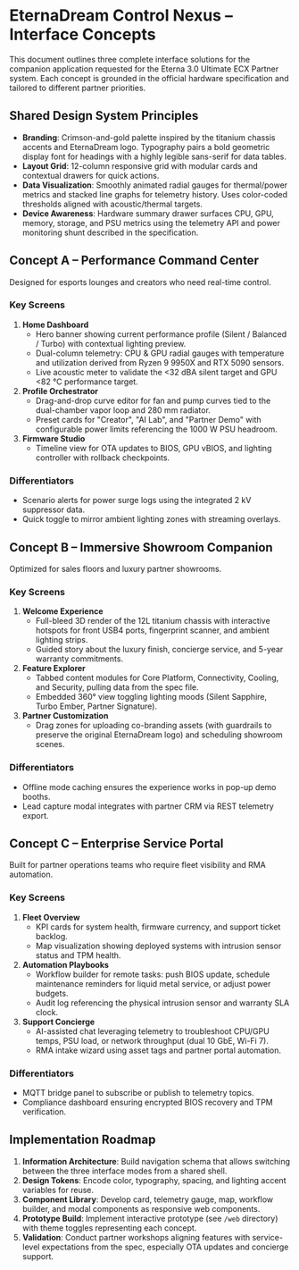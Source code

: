 # EternaDream Control Nexus – Interface Concepts

This document outlines three complete interface solutions for the companion application requested for the Eterna 3.0 Ultimate ECX Partner system. Each concept is grounded in the official hardware specification and tailored to different partner priorities.

## Shared Design System Principles
- **Branding**: Crimson-and-gold palette inspired by the titanium chassis accents and EternaDream logo. Typography pairs a bold geometric display font for headings with a highly legible sans-serif for data tables.
- **Layout Grid**: 12-column responsive grid with modular cards and contextual drawers for quick actions.
- **Data Visualization**: Smoothly animated radial gauges for thermal/power metrics and stacked line graphs for telemetry history. Uses color-coded thresholds aligned with acoustic/thermal targets.
- **Device Awareness**: Hardware summary drawer surfaces CPU, GPU, memory, storage, and PSU metrics using the telemetry API and power monitoring shunt described in the specification.

## Concept A – Performance Command Center
Designed for esports lounges and creators who need real-time control.

### Key Screens
1. **Home Dashboard**
   - Hero banner showing current performance profile (Silent / Balanced / Turbo) with contextual lighting preview.
   - Dual-column telemetry: CPU & GPU radial gauges with temperature and utilization derived from Ryzen 9 9950X and RTX 5090 sensors.
   - Live acoustic meter to validate the <32 dBA silent target and GPU <82 °C performance target.
2. **Profile Orchestrator**
   - Drag-and-drop curve editor for fan and pump curves tied to the dual-chamber vapor loop and 280 mm radiator.
   - Preset cards for "Creator", "AI Lab", and "Partner Demo" with configurable power limits referencing the 1000 W PSU headroom.
3. **Firmware Studio**
   - Timeline view for OTA updates to BIOS, GPU vBIOS, and lighting controller with rollback checkpoints.

### Differentiators
- Scenario alerts for power surge logs using the integrated 2 kV suppressor data.
- Quick toggle to mirror ambient lighting zones with streaming overlays.

## Concept B – Immersive Showroom Companion
Optimized for sales floors and luxury partner showrooms.

### Key Screens
1. **Welcome Experience**
   - Full-bleed 3D render of the 12L titanium chassis with interactive hotspots for front USB4 ports, fingerprint scanner, and ambient lighting strips.
   - Guided story about the luxury finish, concierge service, and 5-year warranty commitments.
2. **Feature Explorer**
   - Tabbed content modules for Core Platform, Connectivity, Cooling, and Security, pulling data from the spec file.
   - Embedded 360° view toggling lighting moods (Silent Sapphire, Turbo Ember, Partner Signature).
3. **Partner Customization**
   - Drag zones for uploading co-branding assets (with guardrails to preserve the original EternaDream logo) and scheduling showroom scenes.

### Differentiators
- Offline mode caching ensures the experience works in pop-up demo booths.
- Lead capture modal integrates with partner CRM via REST telemetry export.

## Concept C – Enterprise Service Portal
Built for partner operations teams who require fleet visibility and RMA automation.

### Key Screens
1. **Fleet Overview**
   - KPI cards for system health, firmware currency, and support ticket backlog.
   - Map visualization showing deployed systems with intrusion sensor status and TPM health.
2. **Automation Playbooks**
   - Workflow builder for remote tasks: push BIOS update, schedule maintenance reminders for liquid metal service, or adjust power budgets.
   - Audit log referencing the physical intrusion sensor and warranty SLA clock.
3. **Support Concierge**
   - AI-assisted chat leveraging telemetry to troubleshoot CPU/GPU temps, PSU load, or network throughput (dual 10 GbE, Wi-Fi 7).
   - RMA intake wizard using asset tags and partner portal automation.

### Differentiators
- MQTT bridge panel to subscribe or publish to telemetry topics.
- Compliance dashboard ensuring encrypted BIOS recovery and TPM verification.

## Implementation Roadmap
1. **Information Architecture**: Build navigation schema that allows switching between the three interface modes from a shared shell.
2. **Design Tokens**: Encode color, typography, spacing, and lighting accent variables for reuse.
3. **Component Library**: Develop card, telemetry gauge, map, workflow builder, and modal components as responsive web components.
4. **Prototype Build**: Implement interactive prototype (see `/web` directory) with theme toggles representing each concept.
5. **Validation**: Conduct partner workshops aligning features with service-level expectations from the spec, especially OTA updates and concierge support.
